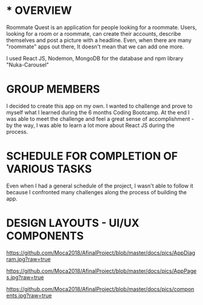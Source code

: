 # * OVERVIEW
<p>Roommate Quest is an application for people looking for a roommate.  Users, looking for a room or a roommate, can create their accounts, describe themselves and post a picture with a headline.
Even, when there are many "roommate" apps out there, It doesn't mean that we can add one more.
</p>
<p>
I used React JS, Nodemon, MongoDB for the database and npm library "Nuka-Carousel"
</p>

# GROUP MEMBERS
<p> I decided to create this app on my own. I wanted to challenge and prove to myself what I learned during the 6 months Coding Bootcamp. At the end I was able to meet the challenge and feel a great sense of accomplishment - by the way, I was able to learn a lot more about React JS during the process.
</p>

# SCHEDULE FOR COMPLETION OF VARIOUS TASKS
<p> Even when I had a general schedule of the project, I wasn't able to follow it because I confronted many challenges along the process of building the app. 
</p>

# DESIGN LAYOUTS - UI/UX COMPONENTS 
https://github.com/Moca2018/AfinalProject/blob/master/docs/pics/AppDiagram.jpg?raw=true

https://github.com/Moca2018/AfinalProject/blob/master/docs/pics/AppPages.jpg?raw=true

https://github.com/Moca2018/AfinalProject/blob/master/docs/pics/components.jpg?raw=true


